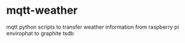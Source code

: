 # mqtt-weather
mqtt python scripts to transfer weather information from raspberry pi envirophat to graphite tsdb
